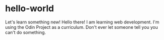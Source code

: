 # hello-world
Let's learn something new!
Hello there! I am learning web development. 
I'm using the Odin Project as a curriculum. 
Don't ever let someone tell you you can't do something. 
